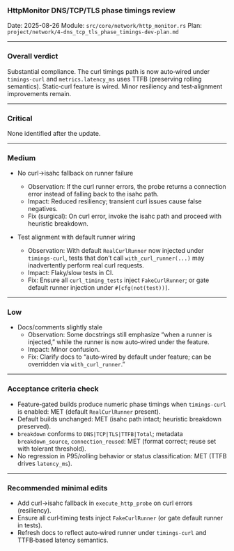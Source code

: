 ### HttpMonitor DNS/TCP/TLS phase timings review

Date: 2025-08-26
Module: `src/core/network/http_monitor.rs`
Plan: `project/network/4-dns_tcp_tls_phase_timings-dev-plan.md`

---

### Overall verdict
Substantial compliance. The curl timings path is now auto‑wired under `timings-curl` and `metrics.latency_ms` uses TTFB (preserving rolling semantics). Static‑curl feature is wired. Minor resiliency and test‑alignment improvements remain.

---

### Critical
None identified after the update.

---

### Medium
- No curl→isahc fallback on runner failure
  - Observation: If the curl runner errors, the probe returns a connection error instead of falling back to the isahc path.
  - Impact: Reduced resiliency; transient curl issues cause false negatives.
  - Fix (surgical): On curl error, invoke the isahc path and proceed with heuristic breakdown.

- Test alignment with default runner wiring
  - Observation: With default `RealCurlRunner` now injected under `timings-curl`, tests that don’t call `with_curl_runner(...)` may inadvertently perform real curl requests.
  - Impact: Flaky/slow tests in CI.
  - Fix: Ensure all `curl_timing_tests` inject `FakeCurlRunner`; or gate default runner injection under `#[cfg(not(test))]`.

---

### Low
- Docs/comments slightly stale
  - Observation: Some docstrings still emphasize “when a runner is injected,” while the runner is now auto‑wired under the feature.
  - Impact: Minor confusion.
  - Fix: Clarify docs to “auto‑wired by default under feature; can be overridden via `with_curl_runner`.”

---

### Acceptance criteria check
- Feature‑gated builds produce numeric phase timings when `timings-curl` is enabled: MET (default `RealCurlRunner` present).
- Default builds unchanged: MET (isahc path intact; heuristic breakdown preserved).
- `breakdown` conforms to `DNS|TCP|TLS|TTFB|Total`; metadata `breakdown_source`, `connection_reused`: MET (format correct; reuse set with tolerant threshold).
- No regression in P95/rolling behavior or status classification: MET (TTFB drives `latency_ms`).

---

### Recommended minimal edits
- Add curl→isahc fallback in `execute_http_probe` on curl errors (resiliency).
- Ensure all curl‑timing tests inject `FakeCurlRunner` (or gate default runner in tests).
- Refresh docs to reflect auto‑wired runner under `timings-curl` and TTFB‑based latency semantics.
